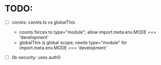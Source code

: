 # TODO:

- [ ] consts: consts.ts vs globalThis

  - cosnts forces to type="module"; allow import.meta.env.MODE === 'development'
  - globalThis is global scope; needs type="module" for import.meta.env.MODE === 'development'

- [ ] lib-security: uses auth0

